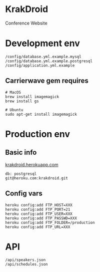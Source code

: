 # KrakDroid

Conference Website


# Development env

    /config/database.yml.example.mysql
    /config/database.yml.example.postgresql
    /config/application.yml.example


## Carrierwave gem requires

    # MacOS
    brew install imagemagick
    brew install gs

    # Ubuntu
    sudo apt-get install imagemagick


# Production env

## Basic info

[krakdroid.herokuapp.com](http://krakdroid.herokuapp.com)

    db: postgresql
    git@heroku.com:krakdroid.git

## Config vars

    heroku config:add FTP_HOST=XXX
    heroku config:add FTP_PORT=21
    heroku config:add FTP_USER=XXX
    heroku config:add FTP_PASSWD=XXX
    heroku config:add FTP_FOLDER=/production
    heroku config:add FTP_URL=XXX


# API

    /api/speakers.json
    /api/schedules.json
